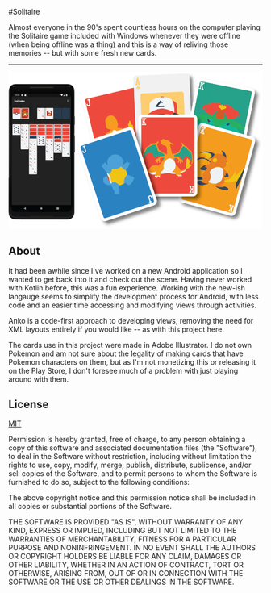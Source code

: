 #Solitaire

Almost everyone in the 90's spent countless hours on the computer playing the Solitaire game included with Windows whenever they were offline (when being offline was a thing) and this is a way of reliving those memories -- but with some fresh new cards.

---

![Screen Capture of Space Barrage](./pokesoli.png?raw=true 'In-game screen capture')


## About

It had been awhile since I've worked on a new Android application so I wanted to get back into it and check out the scene. Having never worked with Kotlin before, this was a fun experience. Working with the new-ish langauge seems to simplify the development process for Android, with less code and an easier time accessing and modifying views through activities. 

Anko is a code-first approach to developing views, removing the need for XML layouts entirely if you would like -- as with this project here.

The cards use in this project were made in Adobe Illustrator. I do not own Pokemon and am not sure about the legality of making cards that have Pokemon characters on them, but as I'm not monetizing this or releasing it on the Play Store, I don't foresee much of a problem with just playing around with them.
## License

[MIT](https://choosealicense.com/licenses/mit/)

Permission is hereby granted, free of charge, to any person obtaining a copy of this software and associated documentation files (the "Software"), to deal in the Software without restriction, including without limitation the rights to use, copy, modify, merge, publish, distribute, sublicense, and/or sell copies of the Software, and to permit persons to whom the Software is furnished to do so, subject to the following conditions:

The above copyright notice and this permission notice shall be included in all copies or substantial portions of the Software.

THE SOFTWARE IS PROVIDED "AS IS", WITHOUT WARRANTY OF ANY KIND, EXPRESS OR IMPLIED, INCLUDING BUT NOT LIMITED TO THE WARRANTIES OF MERCHANTABILITY, FITNESS FOR A PARTICULAR PURPOSE AND NONINFRINGEMENT. IN NO EVENT SHALL THE AUTHORS OR COPYRIGHT HOLDERS BE LIABLE FOR ANY CLAIM, DAMAGES OR OTHER LIABILITY, WHETHER IN AN ACTION OF CONTRACT, TORT OR OTHERWISE, ARISING FROM, OUT OF OR IN CONNECTION WITH THE SOFTWARE OR THE USE OR OTHER DEALINGS IN THE SOFTWARE.